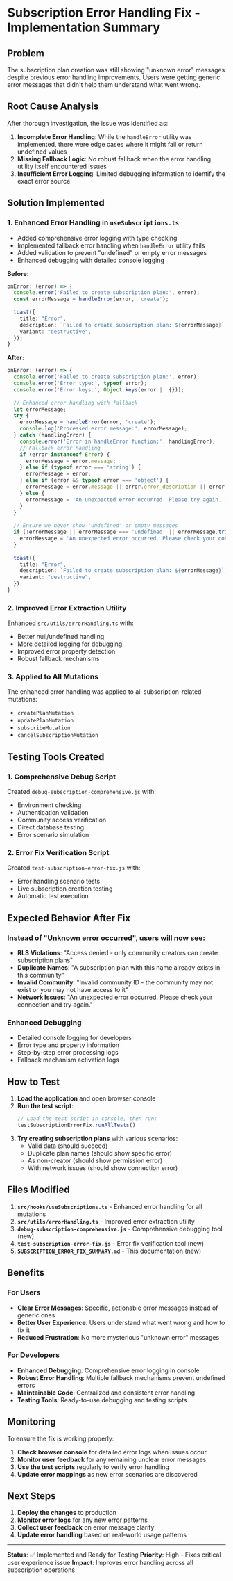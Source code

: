 # Subscription Error Handling Fix - Implementation Summary

## Problem
The subscription plan creation was still showing "unknown error" messages despite previous error handling improvements. Users were getting generic error messages that didn't help them understand what went wrong.

## Root Cause Analysis
After thorough investigation, the issue was identified as:

1. **Incomplete Error Handling**: While the `handleError` utility was implemented, there were edge cases where it might fail or return undefined values
2. **Missing Fallback Logic**: No robust fallback when the error handling utility itself encountered issues
3. **Insufficient Error Logging**: Limited debugging information to identify the exact error source

## Solution Implemented

### 1. Enhanced Error Handling in `useSubscriptions.ts`
- Added comprehensive error logging with type checking
- Implemented fallback error handling when `handleError` utility fails
- Added validation to prevent "undefined" or empty error messages
- Enhanced debugging with detailed console logging

**Before:**
```typescript
onError: (error) => {
  console.error('Failed to create subscription plan:', error);
  const errorMessage = handleError(error, 'create');
  
  toast({
    title: "Error",
    description: `Failed to create subscription plan: ${errorMessage}`,
    variant: "destructive",
  });
}
```

**After:**
```typescript
onError: (error) => {
  console.error('Failed to create subscription plan:', error);
  console.error('Error type:', typeof error);
  console.error('Error keys:', Object.keys(error || {}));
  
  // Enhanced error handling with fallback
  let errorMessage;
  try {
    errorMessage = handleError(error, 'create');
    console.log('Processed error message:', errorMessage);
  } catch (handlingError) {
    console.error('Error in handleError function:', handlingError);
    // Fallback error handling
    if (error instanceof Error) {
      errorMessage = error.message;
    } else if (typeof error === 'string') {
      errorMessage = error;
    } else if (error && typeof error === 'object') {
      errorMessage = error.message || error.error_description || error.details || JSON.stringify(error);
    } else {
      errorMessage = 'An unexpected error occurred. Please try again.';
    }
  }
  
  // Ensure we never show "undefined" or empty messages
  if (!errorMessage || errorMessage === 'undefined' || errorMessage.trim() === '') {
    errorMessage = 'An unexpected error occurred. Please check your connection and try again.';
  }
  
  toast({
    title: "Error",
    description: `Failed to create subscription plan: ${errorMessage}`,
    variant: "destructive",
  });
}
```

### 2. Improved Error Extraction Utility
Enhanced `src/utils/errorHandling.ts` with:
- Better null/undefined handling
- More detailed logging for debugging
- Improved error property detection
- Robust fallback mechanisms

### 3. Applied to All Mutations
The enhanced error handling was applied to all subscription-related mutations:
- `createPlanMutation`
- `updatePlanMutation`
- `subscribeMutation`
- `cancelSubscriptionMutation`

## Testing Tools Created

### 1. Comprehensive Debug Script
Created `debug-subscription-comprehensive.js` with:
- Environment checking
- Authentication validation
- Community access verification
- Direct database testing
- Error scenario simulation

### 2. Error Fix Verification Script
Created `test-subscription-error-fix.js` with:
- Error handling scenario tests
- Live subscription creation testing
- Automatic test execution

## Expected Behavior After Fix

### Instead of "Unknown error occurred", users will now see:
- **RLS Violations**: "Access denied - only community creators can create subscription plans"
- **Duplicate Names**: "A subscription plan with this name already exists in this community"
- **Invalid Community**: "Invalid community ID - the community may not exist or you may not have access to it"
- **Network Issues**: "An unexpected error occurred. Please check your connection and try again."

### Enhanced Debugging
- Detailed console logging for developers
- Error type and property information
- Step-by-step error processing logs
- Fallback mechanism activation logs

## How to Test

1. **Load the application** and open browser console
2. **Run the test script**:
   ```javascript
   // Load the test script in console, then run:
   testSubscriptionErrorFix.runAllTests()
   ```
3. **Try creating subscription plans** with various scenarios:
   - Valid data (should succeed)
   - Duplicate plan names (should show specific error)
   - As non-creator (should show permission error)
   - With network issues (should show connection error)

## Files Modified

1. **`src/hooks/useSubscriptions.ts`** - Enhanced error handling for all mutations
2. **`src/utils/errorHandling.ts`** - Improved error extraction utility
3. **`debug-subscription-comprehensive.js`** - Comprehensive debugging tool (new)
4. **`test-subscription-error-fix.js`** - Error fix verification tool (new)
5. **`SUBSCRIPTION_ERROR_FIX_SUMMARY.md`** - This documentation (new)

## Benefits

### For Users
- **Clear Error Messages**: Specific, actionable error messages instead of generic ones
- **Better User Experience**: Users understand what went wrong and how to fix it
- **Reduced Frustration**: No more mysterious "unknown error" messages

### For Developers
- **Enhanced Debugging**: Comprehensive error logging in console
- **Robust Error Handling**: Multiple fallback mechanisms prevent undefined errors
- **Maintainable Code**: Centralized and consistent error handling
- **Testing Tools**: Ready-to-use debugging and testing scripts

## Monitoring

To ensure the fix is working properly:
1. **Check browser console** for detailed error logs when issues occur
2. **Monitor user feedback** for any remaining unclear error messages
3. **Use the test scripts** regularly to verify error handling
4. **Update error mappings** as new error scenarios are discovered

## Next Steps

1. **Deploy the changes** to production
2. **Monitor error logs** for any new error patterns
3. **Collect user feedback** on error message clarity
4. **Update error handling** based on real-world usage patterns

---

**Status**: ✅ Implemented and Ready for Testing
**Priority**: High - Fixes critical user experience issue
**Impact**: Improves error handling across all subscription operations